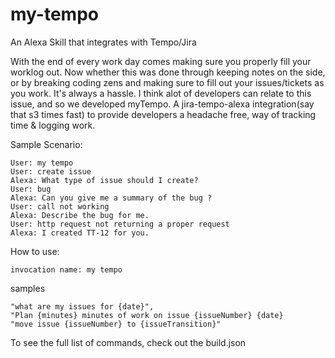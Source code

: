 # my-tempo
An Alexa Skill that integrates with Tempo/Jira

With the end of every work day comes making sure you properly fill your worklog out. Now whether this was done through keeping notes on the side, or by breaking coding zens and making sure to fill out your issues/tickets as you work. It's always a hassle. I think alot of developers can relate to this issue, and so we developed myTempo. A jira-tempo-alexa integration(say that s3 times fast) to provide developers a headache free, way of tracking time & logging work. 

Sample Scenario:

    User: my tempo
    User: create issue
    Alexa: What type of issue should I create?
    User: bug
    Alexa: Can you give me a summary of the bug ?
    User: call not working
    Alexa: Describe the bug for me.
    User: http request not returning a proper request
    Alexa: I created TT-12 for you.

How to use:
    
    invocation name: my tempo
    
  samples
                    
    "what are my issues for {date}",
    "Plan {minutes} minutes of work on issue {issueNumber} {date}
    "move issue {issueNumber} to {issueTransition}"

To see the full list of commands, check out the build.json


